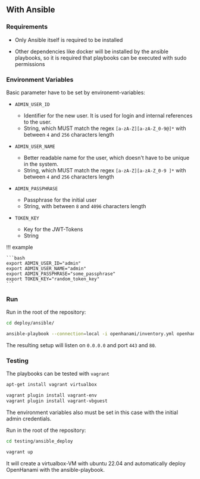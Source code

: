 ## With Ansible

### Requirements

-   Only Ansible itself is required to be installed

-   Other dependencies like docker will be installed by the ansible playbooks, so it is required
    that playbooks can be executed with sudo permissions

### Environment Variables

Basic parameter have to be set by environemt-variables:

-   `ADMIN_USER_ID`

    -   Identifier for the new user. It is used for login and internal references to the user.
    -   String, which MUST match the regex `[a-zA-Z][a-zA-Z_0-9@]*` with between `4` and `256`
        characters length

-   `ADMIN_USER_NAME`

    -   Better readable name for the user, which doesn't have to be unique in the system.
    -   String, which MUST match the regex `[a-zA-Z][a-zA-Z_0-9 ]*` with between `4` and `256`
        characters length

-   `ADMIN_PASSPHRASE`

    -   Passphrase for the initial user
    -   String, with between `8` and `4096` characters length

-   `TOKEN_KEY`
    -   Key for the JWT-Tokens
    -   String

!!! example

    ```bash
    export ADMIN_USER_ID="admin"
    export ADMIN_USER_NAME="admin"
    export ADMIN_PASSPHRASE="some_passphrase"
    export TOKEN_KEY="random_token_key"
    ```

### Run

Run in the root of the repository:

```bash
cd deploy/ansible/

ansible-playbook --connection=local -i openhanami/inventory.yml openhanami/deploy.yml
```

The resulting setup will listen on `0.0.0.0` and port `443` and `80`.

### Testing

The playbooks can be tested with `vagrant`

```bash
apt-get install vagrant virtualbox

vagrant plugin install vagrant-env
vagrant plugin install vagrant-vbguest
```

The environment variables also must be set in this case with the initial admin credentials.

Run in the root of the repository:

```bash
cd testing/ansible_deploy

vagrant up
```

It will create a virtualbox-VM with ubuntu 22.04 and automatically deploy OpenHanami with the
ansible-playbook.
